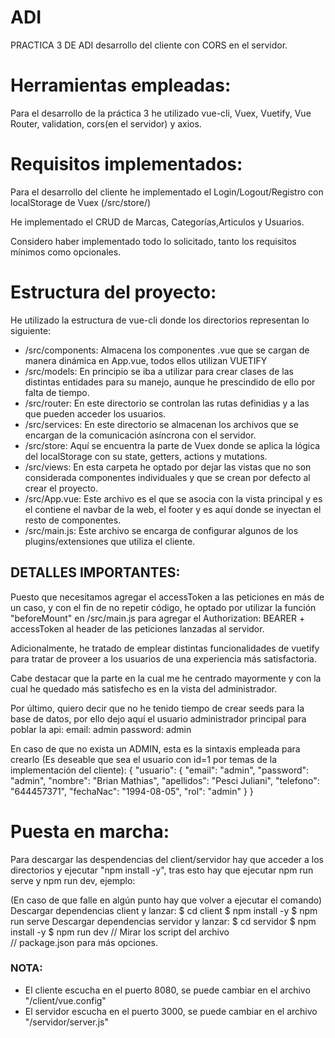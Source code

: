 # ADI
 PRACTICA 3 DE ADI
 desarrollo del cliente con CORS en el servidor.

# Herramientas empleadas:
 Para el desarrollo de la práctica 3 he utilizado vue-cli, Vuex, Vuetify, Vue Router, validation, cors(en el servidor) y axios.

# Requisitos implementados:
 Para el desarrollo del cliente he implementado el Login/Logout/Registro con localStorage de Vuex (/src/store/)
 
 He implementado el CRUD de Marcas, Categorías,Articulos y Usuarios.

 Considero haber implementado todo lo solicitado, tanto los requisitos mínimos como opcionales.

# Estructura del proyecto:
 He utilizado la estructura de vue-cli donde los directorios representan lo siguiente:
   * /src/components: Almacena los componentes .vue que se cargan de manera dinámica en App.vue, todos ellos utilizan VUETIFY 
   * /src/models: En principio se iba a utilizar para crear clases de las distintas entidades para su manejo, aunque he prescindido de ello por falta de tiempo.
   * /src/router: En este directorio se controlan las rutas definidias y a las que pueden acceder los usuarios.
   * /src/services: En este directorio se almacenan los archivos que se encargan de la comunicación asíncrona con el servidor.
   * /src/store: Aquí se encuentra la parte de Vuex donde se aplica la lógica del localStorage con su state, getters, actions y mutations.
   * /src/views: En esta carpeta he optado por dejar las vistas que no son considerada componentes individuales y que se crean por defecto al crear el proyecto.
   * /src/App.vue: Este archivo es el que se asocia con la vista principal y es el contiene el navbar de la web, el footer y es aquí donde se inyectan el resto de componentes.
   * /src/main.js: Este archivo se encarga de configurar algunos de los plugins/extensiones que utiliza el cliente.
   
## DETALLES IMPORTANTES:
 Puesto que necesitamos agregar el accessToken a las peticiones en más de un caso, y con el fin de no repetir código, he optado por utilizar la función "beforeMount" en /src/main.js para agregar el Authorization: BEARER + accessToken al header de las peticiones lanzadas al servidor.

 Adicionalmente, he tratado de emplear distintas funcionalidades de vuetify para tratar de proveer a los usuarios de una experiencia más satisfactoria.

 Cabe destacar que la parte en la cual me he centrado mayormente y con la cual he quedado más satisfecho es en la vista del administrador.

 Por último, quiero decir que no he tenido tiempo de crear seeds para la base de datos, por ello dejo aquí el usuario administrador principal para poblar la api:
    email: admin
    password: admin

En caso de que no exista un ADMIN, esta es la sintaxis empleada para crearlo (Es deseable que sea el usuario con id=1 por temas de la implementación del cliente):
    {
	"usuario": {
            "email": "admin",
            "password": "admin",
            "nombre": "Brian Mathias",
            "apellidos": "Pesci Juliani",
            "telefono": "644457371",
            "fechaNac": "1994-08-05",
            "rol": "admin"
        }
    }

# Puesta en marcha:
 Para descargar las despendencias del client/servidor hay que acceder a los directorios y ejecutar "npm install -y", tras esto hay que ejecutar npm run serve y npm run dev, ejemplo:
 
 (En caso de que falle en algún punto hay que volver a ejecutar el comando)
 Descargar dependencias client y lanzar:
    $ cd client
    $ npm install -y
    $ npm run serve
 Descargar dependencias servidor y lanzar:
    $ cd servidor
    $ npm install -y
    $ npm run dev  // Mirar los script del archivo  
                   // package.json para más opciones.
  
### NOTA: 
  * El cliente escucha en el puerto 8080, se puede cambiar en el archivo "/client/vue.config"
  * El servidor escucha en el puerto 3000, se puede cambiar en el archivo "/servidor/server.js"